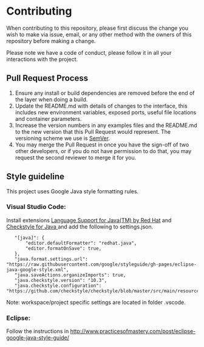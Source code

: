 # Contributing

When contributing to this repository, please first discuss the change you wish to make via issue,
email, or any other method with the owners of this repository before making a change. 

Please note we have a code of conduct, please follow it in all your interactions with the project.

## Pull Request Process

1. Ensure any install or build dependencies are removed before the end of the layer when doing a 
   build.
2. Update the README.md with details of changes to the interface, this includes new environment 
   variables, exposed ports, useful file locations and container parameters.
3. Increase the version numbers in any examples files and the README.md to the new version that this
   Pull Request would represent. The versioning scheme we use is [SemVer](http://semver.org/).
4. You may merge the Pull Request in once you have the sign-off of two other developers, or if you 
   do not have permission to do that, you may request the second reviewer to merge it for you.

## Style guideline

This project uses Google Java style formatting rules. 

### Visual Studio Code:  

Install extensions [Language Support for Java(TM) by Red Hat](https://marketplace.visualstudio.com/items?itemName=redhat.java) and [Checkstyle for Java
](https://marketplace.visualstudio.com/items?itemName=shengchen.vscode-checkstyle) and add the following to settings.json.
 ```   
    "[java]": {
        "editor.defaultFormatter": "redhat.java",
        "editor.formatOnSave": true,
    },
    "java.format.settings.url": "https://raw.githubusercontent.com/google/styleguide/gh-pages/eclipse-java-google-style.xml",
    "java.saveActions.organizeImports": true,
    "java.checkstyle.version": "10.3",
    "java.checkstyle.configuration": "https://github.com/checkstyle/checkstyle/blob/master/src/main/resources/google_checks.xml"
```

Note: workspace/project specific settings are located in folder .vscode.

### Eclipse:

Follow the instructions in http://www.practicesofmastery.com/post/eclipse-google-java-style-guide/
